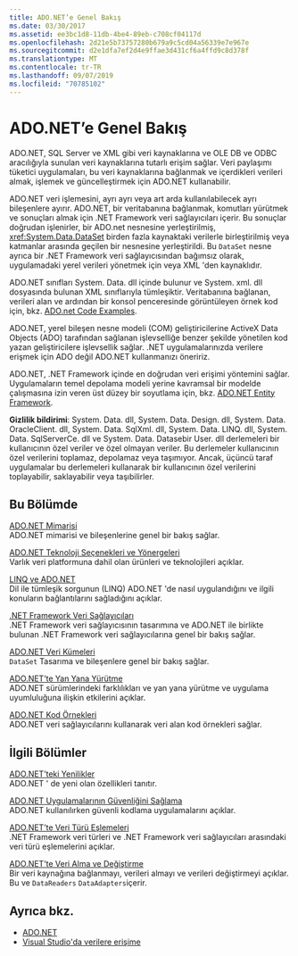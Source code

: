 ```yaml
---
title: ADO.NET’e Genel Bakış
ms.date: 03/30/2017
ms.assetid: ee3bc1d8-11db-4be4-89eb-c708cf04117d
ms.openlocfilehash: 2d21e5b73757280b679a9c5cd04a56339e7e967e
ms.sourcegitcommit: d2e1dfa7ef2d4e9ffae3d431cf6a4ffd9c8d378f
ms.translationtype: MT
ms.contentlocale: tr-TR
ms.lasthandoff: 09/07/2019
ms.locfileid: "70785102"
---
```

# <a name="adonet-overview"></a>ADO.NET’e Genel Bakış
ADO.NET, SQL Server ve XML gibi veri kaynaklarına ve OLE DB ve ODBC aracılığıyla sunulan veri kaynaklarına tutarlı erişim sağlar. Veri paylaşımı tüketici uygulamaları, bu veri kaynaklarına bağlanmak ve içerdikleri verileri almak, işlemek ve güncelleştirmek için ADO.NET kullanabilir.  
  
 ADO.NET veri işlemesini, ayrı ayrı veya art arda kullanılabilecek ayrı bileşenlere ayırır. ADO.NET, bir veritabanına bağlanmak, komutları yürütmek ve sonuçları almak için .NET Framework veri sağlayıcıları içerir. Bu sonuçlar doğrudan işlenirler, bir ADO.net nesnesine yerleştirilmiş, <xref:System.Data.DataSet> birden fazla kaynaktaki verilerle birleştirilmiş veya katmanlar arasında geçilen bir nesnesine yerleştirildi. Bu `DataSet` nesne ayrıca bir .NET Framework veri sağlayıcısından bağımsız olarak, uygulamadaki yerel verileri yönetmek için veya XML 'den kaynaklıdır.  
  
 ADO.NET sınıfları System. Data. dll içinde bulunur ve System. xml. dll dosyasında bulunan XML sınıflarıyla tümleşiktir. Veritabanına bağlanan, verileri alan ve ardından bir konsol penceresinde görüntüleyen örnek kod için, bkz. [ADO.net Code Examples](ado-net-code-examples.md).  
  
 ADO.NET, yerel bileşen nesne modeli (COM) geliştiricilerine ActiveX Data Objects (ADO) tarafından sağlanan işlevselliğe benzer şekilde yönetilen kod yazan geliştiricilere işlevsellik sağlar. .NET uygulamalarınızda verilere erişmek için ADO değil ADO.NET kullanmanızı öneririz.  
  
 ADO.NET, .NET Framework içinde en doğrudan veri erişimi yöntemini sağlar. Uygulamaların temel depolama modeli yerine kavramsal bir modelde çalışmasına izin veren üst düzey bir soyutlama için, bkz. [ADO.NET Entity Framework](./ef/index.md).  
  
 **Gizlilik bildirimi**: System. Data. dll, System. Data. Design. dll, System. Data. OracleClient. dll, System. Data. SqlXml. dll, System. Data. LINQ. dll, System. Data. SqlServerCe. dll ve System. Data. Datasebir User. dll derlemeleri bir kullanıcının özel veriler ve özel olmayan veriler.  Bu derlemeler kullanıcının özel verilerini toplamaz, depolamaz veya taşımıyor. Ancak, üçüncü taraf uygulamalar bu derlemeleri kullanarak bir kullanıcının özel verilerini toplayabilir, saklayabilir veya taşıbilirler.  
  
## <a name="in-this-section"></a>Bu Bölümde  
 [ADO.NET Mimarisi](ado-net-architecture.md)  
 ADO.NET mimarisi ve bileşenlerine genel bir bakış sağlar.  
  
 [ADO.NET Teknoloji Seçenekleri ve Yönergeleri](ado-net-technology-options-and-guidelines.md)  
 Varlık veri platformuna dahil olan ürünleri ve teknolojileri açıklar.  
  
 [LINQ ve ADO.NET](linq-and-ado-net.md)  
 Dil ile tümleşik sorgunun (LINQ) ADO.NET 'de nasıl uygulandığını ve ilgili konuların bağlantılarını sağladığını açıklar.  
  
 [.NET Framework Veri Sağlayıcıları](data-providers.md)  
 .NET Framework veri sağlayıcısının tasarımına ve ADO.NET ile birlikte bulunan .NET Framework veri sağlayıcılarına genel bir bakış sağlar.  
  
 [ADO.NET Veri Kümeleri](ado-net-datasets.md)  
 `DataSet` Tasarıma ve bileşenlere genel bir bakış sağlar.  
  
 [ADO.NET’te Yan Yana Yürütme](side-by-side-execution.md)  
 ADO.NET sürümlerindeki farklılıkları ve yan yana yürütme ve uygulama uyumluluğuna ilişkin etkilerini açıklar.  
  
 [ADO.NET Kod Örnekleri](ado-net-code-examples.md)  
 ADO.NET veri sağlayıcılarını kullanarak veri alan kod örnekleri sağlar.  
  
## <a name="related-sections"></a>İlgili Bölümler  
 [ADO.NET’teki Yenilikler](whats-new.md)  
 ADO.NET ' de yeni olan özellikleri tanıtır.  
  
 [ADO.NET Uygulamalarının Güvenliğini Sağlama](securing-ado-net-applications.md)  
 ADO.NET kullanılırken güvenli kodlama uygulamalarını açıklar.  
  
 [ADO.NET’te Veri Türü Eşlemeleri](data-type-mappings-in-ado-net.md)  
 .NET Framework veri türleri ve .NET Framework veri sağlayıcıları arasındaki veri türü eşlemelerini açıklar.  
  
 [ADO.NET’te Veri Alma ve Değiştirme](retrieving-and-modifying-data.md)  
 Bir veri kaynağına bağlanmayı, verileri almayı ve verileri değiştirmeyi açıklar. Bu ve `DataReaders` `DataAdapters`içerir.  
  
## <a name="see-also"></a>Ayrıca bkz.

- [ADO.NET](index.md)
- [Visual Studio'da verilere erişime](/visualstudio/data-tools/accessing-data-in-visual-studio)
